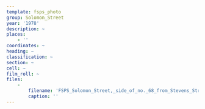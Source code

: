 ```yaml
---
template: fsps_photo
group: Solomon_Street
year: '1978'
description: ~
places:
    - ''
coordinates: ~
heading: ~
classification: ~
section: ~
cell: ~
film_roll: ~
files:
    -
        filename: 'FSPS_Solomon_Street,_side_of_no._68_from_Stevens_Street,_9-7-F_1978.png'
        caption: ''
---
```

